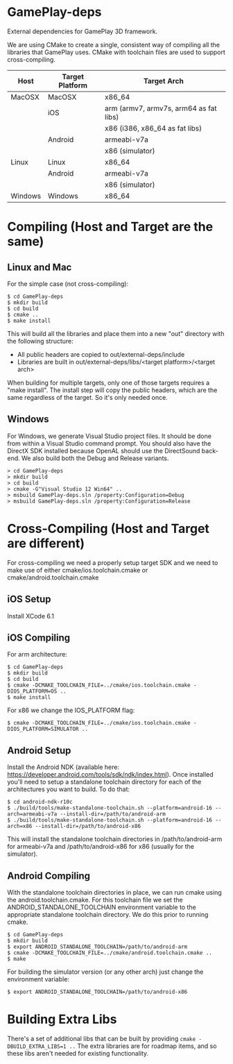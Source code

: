 GamePlay-deps
=============

External dependencies for GamePlay 3D framework.

We are using CMake to create a single, consistent way of compiling all the
libraries that GamePlay uses.  CMake with toolchain files are used to support
cross-compiling.

| Host     | Target Platform             | Target Arch                            |
|----------|-----------------------------|----------------------------------------|
| MacOSX   | MacOSX                      | x86_64                                 |
|          | iOS                         | arm (armv7, armv7s, arm64 as fat libs) |
|          |                             | x86 (i386, x86_64 as fat libs)         |
|          | Android                     | armeabi-v7a                            |
|          |                             | x86 (simulator)                        | 
| Linux    | Linux                       | x86_64                                 |
|          | Android                     | armeabi-v7a                            |
|          |                             | x86 (simulator)                        |
| Windows  | Windows                     | x86_64                                 |


# Compiling (Host and Target are the same)

## Linux and Mac

For the simple case (not cross-compiling):

```
$ cd GamePlay-deps
$ mkdir build
$ cd build
$ cmake ..
$ make install
```

This will build all the libraries and place them into a new "out" directory
with the following structure:

* All public headers are copied to out/external-deps/include
* Libraries are built in out/external-deps/libs/\<target platform\>/\<target arch\>

When building for multiple targets, only one of those targets requires a "make
install".  The install step will copy the public headers, which are the same
regardless of the target.  So it's only needed once.

## Windows

For Windows, we generate Visual Studio project files.  It should be done from
within a Visual Studio command prompt.  You should also have the DirectX SDK
installed because OpenAL should use the DirectSound back-end.  We also build
both the Debug and Release variants.

```
> cd GamePlay-deps
> mkdir build
> cd build
> cmake -G"Visual Studio 12 Win64" ..
> msbuild GamePlay-deps.sln /property:Configuration=Debug
> msbuild GamePlay-deps.sln /property:Configuration=Release
```

# Cross-Compiling (Host and Target are different)

For cross-compiling we need a properly setup target SDK and we need to make use
of either cmake/ios.toolchain.cmake or cmake/android.toolchain.cmake

## iOS Setup

Install XCode 6.1

## iOS Compiling

For arm architecture:

```
$ cd GamePlay-deps
$ mkdir build
$ cd build
$ cmake -DCMAKE_TOOLCHAIN_FILE=../cmake/ios.toolchain.cmake -DIOS_PLATFORM=OS ..
$ make install
```

For x86 we change the IOS_PLATFORM flag:

` $ cmake -DCMAKE_TOOLCHAIN_FILE=../cmake/ios.toolchain.cmake -DIOS_PLATFORM=SIMULATOR .. `

## Android Setup

Install the Android NDK (available here:
https://developer.android.com/tools/sdk/ndk/index.html).  Once installed you'll
need to setup a standalone toolchain directory for each of the architectures
you want to build.  To do that:

```
$ cd android-ndk-r10c
$ ./build/tools/make-standalone-toolchain.sh --platform=android-16 --arch=armeabi-v7a --install-dir=/path/to/android-arm
$ ./build/tools/make-standalone-toolchain.sh --platform=android-16 --arch=x86 --install-dir=/path/to/android-x86
```

This will install the standalone toolchain directories in /path/to/android-arm
for armeabi-v7a and /path/to/android-x86 for x86 (usually for the simulator).

## Android Compiling

With the standalone toolchain directories in place, we can run cmake using the
android.toolchain.cmake.  For this toolchain file we set the
ANDROID_STANDALONE_TOOLCHAIN environment variable to the appropriate standalone
toolchain directory.  We do this prior to running cmake.

```
$ cd GamePlay-deps
$ mkdir build
$ export ANDROID_STANDALONE_TOOLCHAIN=/path/to/android-arm
$ cmake -DCMAKE_TOOLCHAIN_FILE=../cmake/android.toolchain.cmake ..
$ make
```

For building the simulator version (or any other arch) just change the
environment variable:

` $ export ANDROID_STANDALONE_TOOLCHAIN=/path/to/android-x86 `

# Building Extra Libs

There's a set of additional libs that can be built by providing `cmake
-DBUILD_EXTRA_LIBS=1 ..` The extra libraries are for roadmap items, and so
these libs aren't needed for existing functionality.
